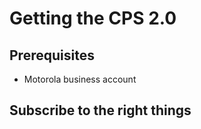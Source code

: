 # Getting the CPS 2.0

## Prerequisites
- Motorola business account

## Subscribe to the right things
